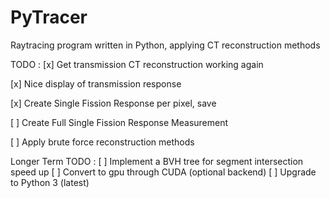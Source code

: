 # PyTracer
Raytracing program written in Python, applying CT reconstruction methods

TODO :
[x] Get transmission CT reconstruction working again

[x] Nice display of transmission response

[x] Create Single Fission Response per pixel, save

[ ] Create Full Single Fission Response Measurement

[ ] Apply brute force reconstruction methods

Longer Term TODO :
[ ] Implement a BVH tree for segment intersection speed up
[ ] Convert to gpu through CUDA (optional backend)
[ ] Upgrade to Python 3 (latest)
